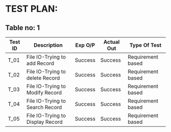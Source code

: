 # TEST PLAN:

## Table no: 1

| **Test ID** | **Description**            | **Exp O/P** | **Actual Out** |**Type Of Test**  |    
|-------------|----------------------------|-------------|----------------|------------------|
|  T_01       |File IO-Trying to add Record|Success| Success |Requirement based |
|  T_02       |File IO-Trying to delete Record|Success|Success|Requirement based|
|  T_03       |File IO-Trying to Modify Record|Success|Success|Requirement based|
|  T_04       |File IO-Trying to Search Record|Success|Success|Requirement based|
   T_05       |File IO-Trying to Display Record|Success|Success|Requirement based|

